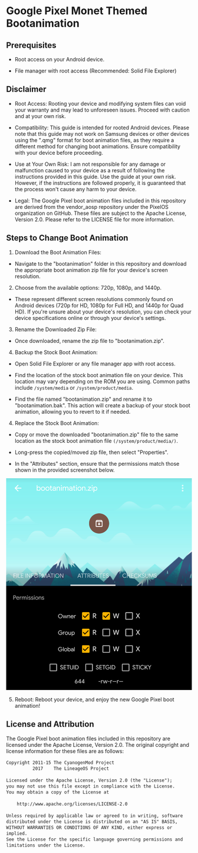 # Google Pixel Monet Themed Bootanimation

## Prerequisites

- Root access on your Android device.

- File manager with root access (Recommended: Solid File Explorer)

## Disclaimer

- Root Access: Rooting your device and modifying system files can void your warranty and may lead to unforeseen issues. Proceed with caution and at your own risk.

- Compatibility: This guide is intended for rooted Android devices. Please note that this guide may not work on Samsung devices or other devices using the ".qmg" format for boot animation files, as they require a different method for changing boot animations. Ensure compatibility with your device before proceeding.

- Use at Your Own Risk: I am not responsible for any damage or malfunction caused to your device as a result of following the instructions provided in this guide. Use the guide at your own risk. However, if the instructions are followed properly, it is guaranteed that the process won't cause any harm to your device.

- Legal: The Google Pixel boot animation files included in this repository are derived from the vendor_aosp repository under the PixelOS organization on GitHub. These files are subject to the Apache License, Version 2.0. Please refer to the LICENSE file for more information.

## Steps to Change Boot Animation

1. Download the Boot Animation Files:

- Navigate to the "bootanimation" folder in this repository and download the appropriate boot animation zip file for your device's screen resolution.

2. Choose from the available options: 720p, 1080p, and 1440p. 

- These represent different screen resolutions commonly found on Android devices (720p for HD, 1080p for Full HD, and 1440p for Quad HD). If you're unsure about your device's resolution, you can check your device specifications online or through your device's settings.

3. Rename the Downloaded Zip File:

- Once downloaded, rename the zip file to "bootanimation.zip".

4. Backup the Stock Boot Animation:

- Open Solid File Explorer or any file manager app with root access.

- Find the location of the stock boot animation file on your device. This location may vary depending on the ROM you are using. Common paths include `/system/media` or `/system/product/media`.

- Find the file named "bootanimation.zip" and rename it to "bootanimation.bak". This action will create a backup of your stock boot animation, allowing you to revert to it if needed.

4. Replace the Stock Boot Animation:

- Copy or move the downloaded "bootanimation.zip" file to the same location as the stock boot animation file `(/system/product/media/)`.

- Long-press the copied/moved zip file, then select "Properties".

- In the "Attributes" section, ensure that the permissions match those shown in the provided screenshot below.

![](Screenshot.png)

5. Reboot: Reboot your device, and enjoy the new Google Pixel boot animation!

## License and Attribution

The Google Pixel boot animation files included in this repository are licensed under the Apache License, Version 2.0. The original copyright and license information for these files are as follows:

```
Copyright 2011-15 The CyanogenMod Project
          2017    The LineageOS Project

Licensed under the Apache License, Version 2.0 (the "License");
you may not use this file except in compliance with the License.
You may obtain a copy of the License at

    http://www.apache.org/licenses/LICENSE-2.0

Unless required by applicable law or agreed to in writing, software
distributed under the License is distributed on an "AS IS" BASIS,
WITHOUT WARRANTIES OR CONDITIONS OF ANY KIND, either express or implied.
See the License for the specific language governing permissions and
limitations under the License.
```
